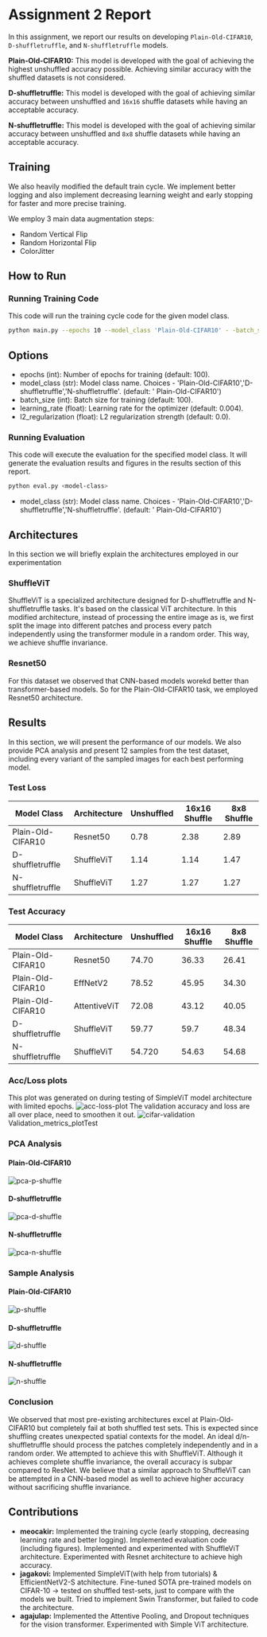 # Assignment 2 Report

In this assignment, we report our results on developing `Plain-Old-CIFAR10`, `D-shuffletruffle`, and `N-shuffletruffle`
models.

**Plain-Old-CIFAR10:** This model is developed with the goal of achieving the highest unshuffled accuracy possible.
Achieving similar accuracy with the shuffled datasets is not considered.

**D-shuffletruffle:** This model is developed with the goal of achieving similar accuracy between unshuffled and `16x16`
shuffle datasets while having an acceptable accuracy.

**N-shuffletruffle:** This model is developed with the goal of achieving similar accuracy between unshuffled and `8x8`
shuffle datasets while having an acceptable accuracy.

## Training

We also heavily modified the default train cycle. We implement better logging and also implement decreasing learning
weight and early stopping for faster and more precise training. 

We employ 3 main data augmentation steps:
- Random Vertical Flip
- Random Horizontal Flip
- ColorJitter


## How to Run

### Running Training Code
This code will run the training cycle code for the given model class.

```sh
python main.py --epochs 10 --model_class 'Plain-Old-CIFAR10' - -batch_size 128 - -learning_rate 0.01 - -l2_regularization 0.0001
```

## Options

- epochs (int): Number of epochs for training (default: 100).
- model_class (str): Model class name. Choices - 'Plain-Old-CIFAR10','D-shuffletruffle','N-shuffletruffle'. (default: '
  Plain-Old-CIFAR10')
- batch_size (int): Batch size for training (default: 100).
- learning_rate (float): Learning rate for the optimizer (default: 0.004).
- l2_regularization (float): L2 regularization strength (default: 0.0).

### Running Evaluation
This code will execute the evaluation for the specified model class. It will generate the evaluation results and figures 
in the results section of this report.

```sh
python eval.py <model-class>
```
- model_class (str): Model class name. Choices - 'Plain-Old-CIFAR10','D-shuffletruffle','N-shuffletruffle'. (default: '
  Plain-Old-CIFAR10')


## Architectures

In this section we will briefly explain the architectures employed in our experimentation

### ShuffleViT

ShuffleViT is a specialized architecture designed for D-shuffletruffle and N-shuffletruffle tasks. It's based on the
classical ViT architecture. In this modified architecture, instead of processing the entire image as is, we first split
the image into different patches and process every patch independently using the transformer module in a random order.
This way, we achieve shuffle invariance.

### Resnet50

For this dataset we observed that CNN-based models worekd better than transformer-based models. So for the
Plain-Old-CIFAR10 task, we employed Resnet50 architecture.

## Results

In this section, we will present the performance of our models. We also provide PCA analysis and present 12 samples from
the test dataset, including every variant of the sampled images for each best performing model.

### Test Loss

| Model Class       | Architecture | Unshuffled | 16x16 Shuffle | 8x8 Shuffle |
|-------------------|--------------|------------|---------------|-------------|
| Plain-Old-CIFAR10 | Resnet50     | 0.78       | 2.38          | 2.89        |
| D-shuffletruffle  | ShuffleViT   | 1.14       | 1.14          | 1.47        |
| N-shuffletruffle  | ShuffleViT   | 1.27       | 1.27          | 1.27        |

### Test Accuracy

| Model Class       | Architecture | Unshuffled | 16x16 Shuffle | 8x8 Shuffle |
|-------------------|--------------|------------|---------------|-------------|
| Plain-Old-CIFAR10 | Resnet50     | 74.70      | 36.33         | 26.41       |
| Plain-Old-CIFAR10 | EffNetV2     | 78.52      | 45.95         | 34.30       |
| Plain-Old-CIFAR10 | AttentiveViT | 72.08      | 43.12         | 40.05       |
| D-shuffletruffle  | ShuffleViT   | 59.77      | 59.7          | 48.34       |
| N-shuffletruffle  | ShuffleViT   | 54.720     | 54.63         | 54.68       |

### Acc/Loss plots
This plot was generated on during testing of SimpleViT model architecture with limited epochs.
![acc-loss-plot](training_metrics_plot.png "training_metrics_plot.png" )
The validation accuracy and loss are all over place, need to smoothen it out.
![cifar-validation](Validation_metrics_plotTest.png "Validation_metrics_plotTest.png" )
Validation_metrics_plotTest
### PCA Analysis

#### Plain-Old-CIFAR10

![pca-p-shuffle](Figures/pca_Plain-Old-CIFAR10.png "pca-p-shuffletruffle.png" )

#### D-shuffletruffle

![pca-d-shuffle](Figures/pca_D-shuffletruffle.png "pca-d-shuffletruffle.png" )

#### N-shuffletruffle

![pca-n-shuffle](Figures/pca_N-shuffletruffle.png "pca-n-shuffletruffle.png" )

### Sample Analysis

#### Plain-Old-CIFAR10

![p-shuffle](Figures/Plain-Old-CIFAR10.png "p-shuffletruffle.png" )

#### D-shuffletruffle

![d-shuffle](Figures/D-shuffletruffle.png "d-shuffletruffle.png" )

#### N-shuffletruffle

![n-shuffle](Figures/N-shuffletruffle.png "n-shuffletruffle.png")

### Conclusion

We observed that most pre-existing architectures excel at Plain-Old-CIFAR10 but completely fail at both shuffled test 
sets. This is expected since shuffling creates unexpected spatial contexts for the model. An ideal d/n-shuffletruffle 
should process the patches completely independently and in a random order. We attempted to achieve this with ShuffleViT. 
Although it achieves complete shuffle invariance, the overall accuracy is subpar compared to ResNet. We believe that a 
similar approach to ShuffleViT can be attempted in a CNN-based model as well to achieve higher accuracy without 
sacrificing shuffle invariance.



## Contributions
- **meocakir:** Implemented the training cycle (early stopping, decreasing learning rate and better logging). Implemented evaluation code (including figures). Implemented and experimented with ShuffleViT architecture. Experimented with Resnet architecture to achieve high accuracy. 
- **jagakovi:** Implemented SimpleViT(with help from tutorials) & EfficientNetV2-S atchitecture. Fine-tuned SOTA pre-trained models on CIFAR-10 -> tested on shuffled test-sets, just to compare with the models we built. Tried to implement Swin Transformer, but failed to code the architecture.
- **agajulap:** Implemented the Attentive Pooling, and Dropout techniques for the vision transformer. Experimented with Simple ViT architecture. 
